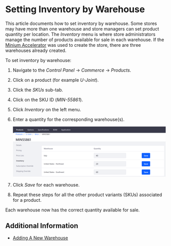 # Setting Inventory by Warehouse

This article documents how to set inventory by warehouse. Some stores may have more than one warehouse and store managers can set product quantity per location. The _Inventory_ menu is where store administrators manage the number of products available for sale in each warehouse. If the [Minium Accelerator](../../starting-a-store/using-the-minium-accelerator-to-jump-start-your-b2b-store.md) was used to create the store, there are three warehouses already created.

To set inventory by warehouse:

1. Navigate to the _Control Panel_ → _Commerce_ → _Products_.
1. Click on a product (for example _U-Joint_).
1. Click the _SKUs_ sub-tab.
1. Click on the SKU ID (_MIN-55861_).
1. Click _Inventory_ on the left menu.
1. Enter a quantity for the corresponding warehouse(s).

    ![Setting Inventory Quantity by Warehouse](./setting-inventory-by-warehouse/images/01.png "Setting Inventory Quantity by Warehouse")

1. Click _Save_ for each warehouse.
1. Repeat these steps for all the other product variants (SKUs) associated for a product.

Each warehouse now has the correct quantity available for sale.

## Additional Information

* [Adding A New Warehouse](./adding-a-new-warehouse.md)
